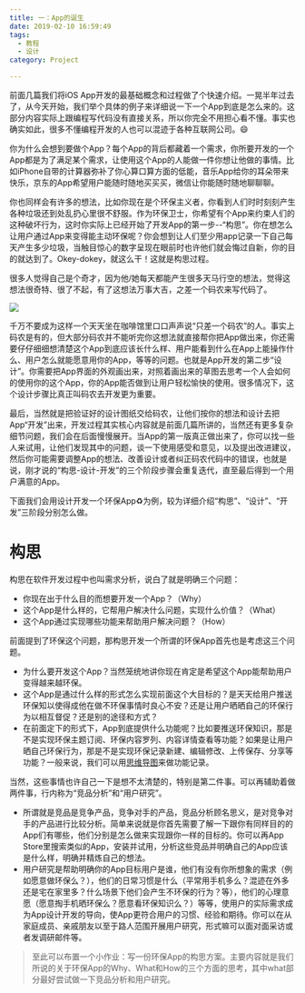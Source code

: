 ```yaml
---
title: 一：App的诞生
date: 2019-02-10 16:59:49
tags: 
  - 教程
  - 设计
category: Project

---
```


<!-- block -->
前面几篇我们将iOS App开发的最基础概念和过程做了个快速介绍。一晃半年过去了，从今天开始，我们举个具体的例子来详细说一下一个App到底是怎么来的。这部分内容实际上跟编程写代码没有直接关系，所以你完全不用担心看不懂。事实也确实如此，很多不懂编程开发的人也可以混迹于各种互联网公司。😄
<!-- block -->


<!--
为什么有人想到了要开发这一个App？各种App为什么被做成这样？这些按钮、图片、文字为什么是这么摆放的？为什么你对有些App一见倾心，而有些则不那么讨喜？
-->

你为什么会想到要做个App？每个App的背后都藏着一个需求，你所要开发的一个App都是为了满足某个需求，让使用这个App的人能做一件你想让他做的事情。比如iPhone自带的计算器弥补了你心算口算方面的低能，音乐App给你的耳朵带来快乐，京东的App希望用户能随时随地买买买，微信让你能随时随地聊聊聊。

你也同样会有许多的想法，比如你现在是个环保主义者，你看到人们时时刻刻产生各种垃圾还到处乱扔心里很不舒服。作为环保卫士，你希望有个App来约束人们的这种破坏行为，这时你实际上已经开始了开发App的第一步--“构思”。你在想怎么让用户通过App来变得能主动环保呢？你会想到让人们至少用app记录一下自己每天产生多少垃圾，当触目惊心的数字呈现在眼前时也许他们就会悔过自新，你的目的就达到了。Okey-dokey，就这么干！这就是构思过程。

很多人觉得自己是个奇才，因为他/她每天都能产生很多天马行空的想法，觉得这想法很奇特、很了不起，有了这想法万事大吉，之差一个码农来写代码了。

![](http://ww3.sinaimg.cn/large/7cc829d3gw1ezft1ollblj20p00dwtab.jpg)

千万不要成为这样一个天天坐在咖啡馆里口口声声说“只差一个码农”的人。事实上码农是有的，但大部分码农并不能听完你这想法就直接帮你把App做出来，你还需要仔仔细细想清楚这个App到底应该长什么样、用户能看到什么在App上能操作什么、用户怎么就能愿意用你的App，等等的问题。也就是App开发的第二步“设计”。你需要把App界面的外观画出来，对照着画出来的草图去思考一个人会如何的使用你的这个App，你的App能否做到让用户轻松愉快的使用。很多情况下，这个设计步骤比真正叫码农去开发更为重要。

最后，当然就是把验证好的设计图纸交给码农，让他们按你的想法和设计去把App“开发”出来，开发过程其实核心内容就是前面几篇所讲的，当然还有更多复杂细节问题，我们会在后面慢慢展开。当App的第一版真正做出来了，你可以找一些人来试用，让他们发现其中的问题，谈一下使用感受和意见，以及提出改进建议，然后你可能需要调整App的想法、改善设计或者纠正码农代码中的错误，也就是说，刚才说的“构思-设计-开发”的三个阶段步骤会重复迭代，直至最后得到一个用户满意的App。

下面我们会用设计开发一个环保App♻️为例，较为详细介绍“构思”、“设计”、“开发”三阶段分别怎么做。

# 构思


构思在软件开发过程中也叫需求分析，说白了就是明确三个问题：

- 你现在出于什么目的而想要开发一个App？（Why）
- 这个App是什么样的，它帮用户解决什么问题，实现什么价值？（What）
- 这个App通过实现哪些功能来帮助用户解决问题？（How）

前面提到了环保这个问题，那构思开发一个所谓的环保App首先也是考虑这三个问题。

- 为什么要开发这个App？当然笼统地讲你现在肯定是希望这个App能帮助用户变得越来越环保。
- 这个App是通过什么样的形式怎么实现前面这个大目标的？是天天给用户推送环保知以使得成他在做不环保事情时良心不安？还是让用户晒晒自己的环保行为以相互督促？还是别的途径和方式？
- 在前面定下的形式下，App到底提供什么功能呢？比如要推送环保知识，那是不是实现环保主题订阅、环保内容罗列、内容详情查看等功能？如果是让用户晒自己环保行为，那是不是实现环保记录新建、编辑修改、上传保存、分享等功能？一般来说，我们可以用[思维导图](https://baike.baidu.com/item/%E6%80%9D%E7%BB%B4%E5%AF%BC%E5%9B%BE)来做功能记录。


当然，这些事情也许自己一下是想不太清楚的，特别是第二件事。可以再辅助着做两件事，行内称为“竞品分析”和“用户研究”。

- 所谓就是竞品是竞争产品，竞争对手的产品，竞品分析顾名思义，是对竞争对手的产品进行比较分析。简单来说就是你首先需要了解一下跟你有同样目的的App们有哪些，他们分别是怎么做来实现跟你一样的目标的。你可以再App Store里搜索类似的App，安装并试用，分析这些竞品并明确自己的App应该是什么样，明确并精炼自己的想法。
- 用户研究是帮助明确你的App目标用户是谁，他们有没有你所想象的需求（例如愿意做环保么？），他们的日常习惯是什么（平常用手机多么？混迹在外多还是宅在家里多？什么场景下他们会产生不环保的行为？等），他们的心理意愿（愿意掏手机晒环保么？愿意看环保知识么？）等等，使用户的实际需求成为App设计开发的导向，使App更符合用户的习惯、经验和期待。你可以在从家庭成员、亲戚朋友以至于路人范围开展用户研究，形式嘛可以面对面采访或者发调研邮件等。


> 至此可以布置一个小作业：写一份环保App的构思方案。主要内容就是我们所说的关于环保App的Why、What和How的三个方面的思考，其中what部分最好尝试做一下竞品分析和用户研究。